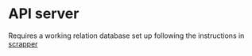 # API server

Requires a working relation database set up following the instructions in [scrapper](https://github.com/thewaifuproject/scrapper)
